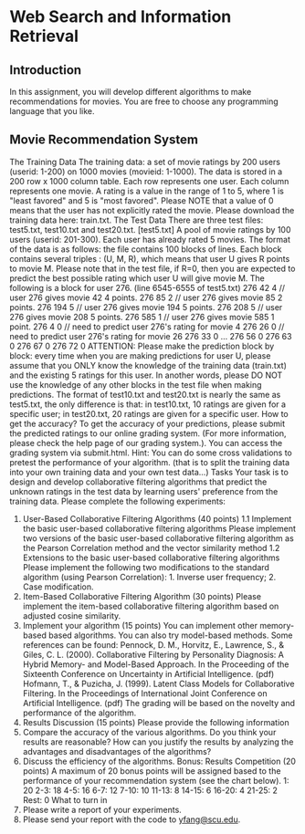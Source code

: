 Web Search and Information Retrieval
=========

Introduction
---------
In this assignment, you will develop different algorithms to make recommendations for movies.
You are free to choose any programming language that you like.

Movie Recommendation System
---------
The Training Data
The training data: a set of movie ratings by 200 users (userid: 1-200) on 1000 movies (movieid: 1-1000). The data is stored in a 200 row x 1000 column table. Each row represents one user. Each column represents one movie. A rating is a value in the range of 1 to 5, where 1 is "least favored" and 5 is "most favored". Please NOTE that a value of 0 means that the user has not explicitly rated the movie.
Please download the training data here: train.txt.
The Test Data
There are three test files: test5.txt, test10.txt and test20.txt.
[test5.txt] A pool of movie ratings by 100 users (userid: 201-300). Each user has already rated 5 movies. The format of the data is as follows: the file contains 100 blocks of lines. Each block contains several triples : (U, M, R), which means that user U gives R points to movie M. Please note that in the test file, if R=0, then you are expected to predict the best possible rating which user U will give movie M. The following is a block for user 276. (line 6545-6555 of test5.txt)
276 42 4 // user 276 gives movie 42 4 points. 276 85 2 // user 276 gives movie 85 2 points. 276 194 5 // user 276 gives movie 194 5 points. 276 208 5 // user 276 gives movie 208 5 points. 276 585 1 // user 276 gives movie 585 1 point. 276 4 0 // need to predict user 276's rating for movie 4
276 26 0 // need to predict user 276's rating for movie 26 276 33 0 ... 276 56 0 276 63 0 276 67 0 276 72 0
ATTENTION: Please make the prediction block by block: every time when you are making predictions for user U, please assume that you ONLY know the knowledge of the training data (train.txt) and the existing 5 ratings for this user. In another words, please DO NOT use the knowledge of any other blocks in the test file when making predictions.
The format of test10.txt and test20.txt is nearly the same as test5.txt, the only difference is that: in test10.txt, 10 ratings are given for a specific user; in test20.txt, 20 ratings are given for a specific user.
How to get the accuracy?
To get the accuracy of your predictions, please submit the predicted ratings to our online grading system. (For more information, please check the help page of our grading system.).
You can access the grading system via submit.html.
Hint: You can do some cross validations to pretest the performance of your algorithm. (that is to split the training data into your own training data and your own test data...)
Tasks
Your task is to design and develop collaborative filtering algorithms that predict the unknown ratings in the test data by learning users' preference from the training data.
Please complete the following experiments:
1. User-Based Collaborative Filtering Algorithms (40 points)
1.1 Implement the basic user-based collaborative filtering algorithms
Please implement two versions of the basic user-based collaborative filtering algorithm as the Pearson Correlation method and the vector similarity method
1.2 Extensions to the basic user-based collaborative filtering algorithms
Please implement the following two modifications to the standard algorithm (using Pearson Correlation): 1. Inverse user frequency; 2. Case modification.
2. Item-Based Collaborative Filtering Algorithm (30 points)
Please implement the item-based collaborative filtering algorithm based on adjusted cosine similarity.
3. Implement your algorithm (15 points)
You can implement other memory-based based algorithms.
You can also try model-based methods. Some references can be found:
Pennock, D. M., Horvitz, E., Lawrence, S., & Giles, C. L. (2000). Collaborative Filtering by Personality Diagnosis: A Hybrid Memory- and Model-Based Approach. In the Proceeding of the Sixteenth Conference on Uncertainty in Artificial Intelligence. (pdf)
Hofmann, T., & Puzicha, J. (1999). Latent Class Models for Collaborative Filtering. In the Proceedings of International Joint Conference on Artificial Intelligence. (pdf)
The grading will be based on the novelty and performance of the algorithm.
4. Results Discussion (15 points)
Please provide the following information
1. Compare the accuracy of the various algorithms. Do you think your results are reasonable? How can you justify the results by analyzing the advantages and disadvantages of the algorithms?
2. Discuss the efficiency of the algorithms.
Bonus:
Results Competition (20 points)
A maximum of 20 bonus points will be assigned based to the performance of your recommendation system (see the chart below).
1: 20
2-3: 18
4-5: 16
6-7: 12
7-10: 10
11-13: 8
14-15: 6
16-20: 4
21-25: 2
Rest: 0
What to turn in
1. Please write a report of your experiments.
2. Please send your report with the code to yfang@scu.edu.
